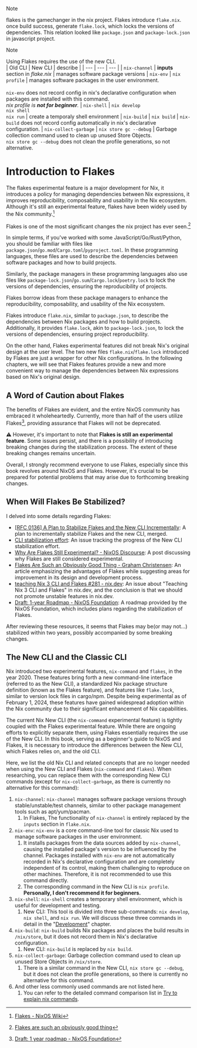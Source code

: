 > [!note]
> flakes is the gamechanger in the nix project.
> Flakes introduce `flake.nix`.
> once build success, generate `flake.lock`, which locks the versions of dependencies.
> This relation looked like `package.json` and `package-lock.json` in javascript project.
>

> [!note]
> Using Flakes requires the use of the new CLI.
> <br>
> | Old CLI | New CLI | describe |
> | --- | --- | --- |
> | `nix-channel` | **inputs** section in _flake.nix_ | manages software package versions
> | `nix-env` | `nix profile` | manages software packages in the user environment. <br><br> `nix-env` does not record config in nix's declarative configuration when packages are installed with this command. <br> _nix profile is **not for beginner**._
> | `nix-shell` | `nix develop` <br> `nix shell` <br> `nix run` | create a temporaly shell environment
> | `nix-build` | `nix build` | `nix-build` does not record config automatically in nix's declarative configuration.
> |  `nix-collect-garbage` | `nix store gc --debug` | Garbage collection command used to clean up unused Store Objects. <br> `nix store gc --debug` does not clean the profile generations, so not alternative.



# Introduction to Flakes

The flakes experimental feature is a major development for Nix, it introduces a policy for
managing dependencies between Nix expressions, it improves reproducibility, composability
and usability in the Nix ecosystem. Although it's still an experimental feature, flakes
have been widely used by the Nix community.[^1]

Flakes is one of the most significant changes the nix project has ever seen.[^2]

In simple terms, if you've worked with some JavaScript/Go/Rust/Python, you should be
familiar with files like `package.json`/`go.mod`/`Cargo.toml`/`pyproject.toml`. In these
programming languages, these files are used to describe the dependencies between software
packages and how to build projects.

Similarly, the package managers in these programming languages also use files like
`package-lock.json`/`go.sum`/`Cargo.lock`/`poetry.lock` to lock the versions of
dependencies, ensuring the reproducibility of projects.

Flakes borrow ideas from these package managers to enhance the reproducibility,
composability, and usability of the Nix ecosystem.

Flakes introduce `flake.nix`, similar to `package.json`, to describe the dependencies
between Nix packages and how to build projects. Additionally, it provides `flake.lock`,
akin to `package-lock.json`, to lock the versions of dependencies, ensuring project
reproducibility.

On the other hand, Flakes experimental features did not break Nix's original design at the
user level. The two new files `flake.nix`/`flake.lock` introduced by Flakes are just a
wrapper for other Nix configurations. In the following chapters, we will see that Flakes
features provide a new and more convenient way to manage the dependencies between Nix
expressions based on Nix's original design.

## A Word of Caution about Flakes <Badge type="danger" text="caution" />

The benefits of Flakes are evident, and the entire NixOS community has embraced it
wholeheartedly. Currently, more than half of the users utilize Flakes[^3], providing
assurance that Flakes will not be deprecated.

:warning: However, it's important to note that **Flakes is still an experimental
feature**. Some issues persist, and there is a possibility of introducing breaking changes
during the stabilization process. The extent of these breaking changes remains uncertain.

Overall, I strongly recommend everyone to use Flakes, especially since this book revolves
around NixOS and Flakes. However, it's crucial to be prepared for potential problems that
may arise due to forthcoming breaking changes.

## When Will Flakes Be Stabilized?

I delved into some details regarding Flakes:

- [[RFC 0136] A Plan to Stabilize Flakes and the New CLI Incrementally](https://github.com/NixOS/rfcs/pull/136):
  A plan to incrementally stabilize Flakes and the new CLI, merged.
- [CLI stabilization effort](https://github.com/NixOS/nix/issues/7701): An issue tracking
  the progress of the New CLI stabilization effort.
- [Why Are Flakes Still Experimental? - NixOS Discourse](https://discourse.nixos.org/t/why-are-flakes-still-experimental/29317):
  A post discussing why Flakes are still considered experimental.
- [Flakes Are Such an Obviously Good Thing - Graham Christensen](https://grahamc.com/blog/flakes-are-an-obviously-good-thing/):
  An article emphasizing the advantages of Flakes while suggesting areas for improvement
  in its design and development process.
- [ teaching Nix 3 CLI and Flakes #281 - nix.dev](https://github.com/NixOS/nix.dev/issues/281):
  An issue about "Teaching Nix 3 CLI and Flakes" in nix.dev, and the conclusion is that we
  should not promote unstable features in nix.dev.
- [Draft: 1-year Roadmap - NixOS Foundation](https://nixos-foundation.notion.site/1-year-roadmap-0dc5c2ec265a477ea65c549cd5e568a9):
  A roadmap provided by the NixOS Foundation, which includes plans regarding the
  stabilization of Flakes.

After reviewing these resources, it seems that Flakes may be(or may not...) stabilized
within two years, possibly accompanied by some breaking changes.

## The New CLI and the Classic CLI

Nix introduced two experimental features, `nix-command` and `flakes`, in the year 2020.
These features bring forth a new command-line interface (referred to as the New CLI), a
standardized Nix package structure definition (known as the Flakes feature), and features
like `flake.lock`, similar to version lock files in cargo/npm. Despite being experimental
as of February 1, 2024, these features have gained widespread adoption within the Nix
community due to their significant enhancement of Nix capabilities.

The current Nix New CLI (the `nix-command` experimental feature) is tightly coupled with
the Flakes experimental feature. While there are ongoing efforts to explicitly separate
them, using Flakes essentially requires the use of the New CLI. In this book, serving as a
beginner's guide to NixOS and Flakes, it is necessary to introduce the differences between
the New CLI, which Flakes relies on, and the old CLI.

Here, we list the old Nix CLI and related concepts that are no longer needed when using
the New CLI and Flakes (`nix-command` and `flakes`). When researching, you can replace
them with the corresponding New CLI commands (except for `nix-collect-garbage`, as there
is currently no alternative for this command):

1. `nix-channel`: `nix-channel` manages software package versions through
   stable/unstable/test channels, similar to other package management tools such as
   apt/yum/pacman.
   1. In Flakes, The functionality of `nix-channel` is entirely replaced by the `inputs`
      section in `flake.nix`.
2. `nix-env`: `nix-env` is a core command-line tool for classic Nix used to manage
   software packages in the user environment.
   1. It installs packages from the data sources added by `nix-channel`, causing the
      installed package's version to be influenced by the channel. Packages installed with
      `nix-env` are not automatically recorded in Nix's declarative configuration and are
      completely independent of its control, making them challenging to reproduce on other
      machines. Therefore, it is not recommended to use this command directly.
   2. The corresponding command in the New CLI is `nix profile`. **Personally, I don't
      recommend it for beginners.**
3. `nix-shell`: `nix-shell` creates a temporary shell environment, which is useful for
   development and testing.
   1. New CLI: This tool is divided into three sub-commands: `nix develop`, `nix shell`,
      and `nix run`. We will discuss these three commands in detail in the
      "[Development](../development/intro.md)" chapter.
4. `nix-build`: `nix-build` builds Nix packages and places the build results in
   `/nix/store`, but it does not record them in Nix's declarative configuration.
   1. New CLI: `nix-build` is replaced by `nix build`.
5. `nix-collect-garbage`: Garbage collection command used to clean up unused Store Objects
   in `/nix/store`.
   1. There is a similar command in the New CLI, `nix store gc --debug`, but it does not
      clean the profile generations, so there is currently no alternative for this
      command.
6. And other less commonly used commands are not listed here.
   1. You can refer to the detailed command comparison list in
      [Try to explain nix commands](https://qiita.com/Sumi-Sumi/items/6de9ee7aab10bc0dbead?_x_tr_sl=auto&_x_tr_tl=en&_x_tr_hl=en).

[^1]: [Flakes - NixOS Wiki](https://wiki.nixos.org/wiki/Flakes)
[^2]:
    [Flakes are such an obviously good thing](https://grahamc.com/blog/flakes-are-an-obviously-good-thing/)

[^3]:
    [Draft: 1 year roadmap - NixOS Foundation](https://nixos-foundation.notion.site/1-year-roadmap-0dc5c2ec265a477ea65c549cd5e568a9)
